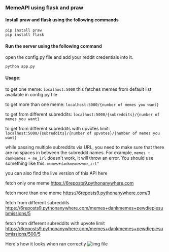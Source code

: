 ### MemeAPI using flask and praw

#### Install praw and flask using the following commands

```
pip install praw
pip install flask
```

#### Run the server using the following command

open the config.py file and add your reddit credentials into it.
```
python app.py
```

#### Usage:

to get one meme: ```localhost:5000``` this fetches memes from default list available in config.py file

to get more than one meme: ```localhost:5000/{number of memes you want}```

to get from different subreddits: ```localhost:5000/{subreddits}/{number of memes you want}```

to get from different subreddits with upvotes limit: ```localhost:5000/{subreddits}/{number of upvotes}/{number of memes you want}```

while passing multiple subreddits via URL, you need to make sure that there are no spaces in between the subreddit names. For example, ```memes + dankmemes + me_irl``` doesn't work, it will throw an error. You should use something like this. ```memes+dankmemes+me_irl"```


you can also find the live version of this API here

fetch only one meme https://6reposts9.pythonanywhere.com

fetch more than one meme https://6reposts9.pythonanywhere.com/3

fetch from different subreddits https://6reposts9.pythonanywhere.com/memes+dankmemes+pewdiepiesubmissions/5

fetch from different subreddits with upvote limit https://6reposts9.pythonanywhere.com/memes+dankmemes+pewdiepiesubmissions/500/5

Here's how it looks when ran correctly
![img file](https://github.com/jaychandra6/MemeAPI/blob/main/screenshot.png)
